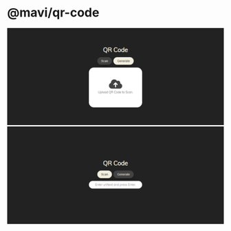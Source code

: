 # @mavi/qr-code

<a align="center" href="https://mavi.github.io/password-generator" target="_blank">  
    <img src="example1.png" href="" alt="Example image of Website." />
</a>

<a align="center" href="https://mavi.github.io/password-generator" target="_blank">  
    <img src="example2.png" href="" alt="Example image of Website." />
</a>
